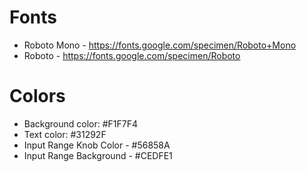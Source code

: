 # Fonts

-   Roboto Mono - https://fonts.google.com/specimen/Roboto+Mono
-   Roboto - https://fonts.google.com/specimen/Roboto

# Colors

-   Background color: #F1F7F4
-   Text color: #31292F
-   Input Range Knob Color - #56858A
-   Input Range Background - #CEDFE1
